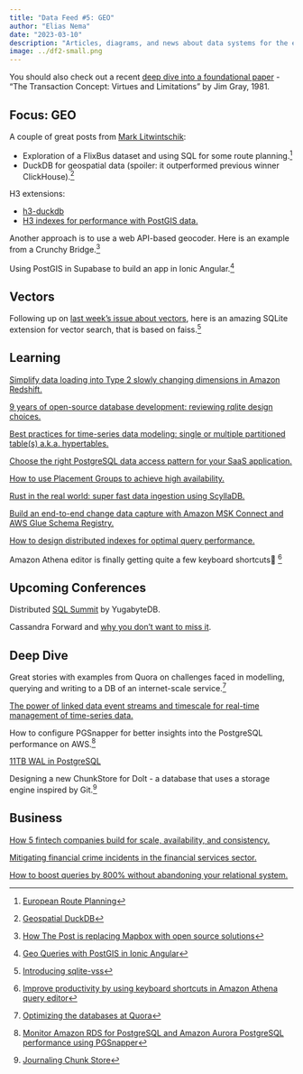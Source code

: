 ```yaml
---
title: "Data Feed #5: GEO"
author: "Elias Nema"
date: "2023-03-10"
description: "Articles, diagrams, and news about data systems for the engineers"
image: ../df2-small.png
---
```


You should also check out a recent [deep dive into a foundational paper](https://www.eliasnema.com/data-feed/paper-transactional-model/paper-transactional.html) - “The Transaction Concept: Virtues and Limitations” by Jim Gray, 1981.

## Focus: GEO

A couple of great posts from [Mark Litwintschik](https://tech.marksblogg.com/):

- Exploration of a FlixBus dataset and using SQL for some route planning.[^1]
- DuckDB for geospatial data (spoiler: it outperformed previous winner ClickHouse).[^2]

H3 extensions:

- [h3-duckdb](https://github.com/isaacbrodsky/h3-duckdb)
- [H3 indexes for performance with PostGIS data.](https://blog.rustprooflabs.com/2022/06/h3-indexes-on-postgis-data)

Another approach is to use a web API-based geocoder. Here is an example from a Crunchy Bridge.[^3]

Using PostGIS in Supabase to build an app in Ionic Angular.[^4]


## Vectors

Following up on [last week’s issue about vectors](https://www.eliasnema.com/data-feed/2023-03-03.html), here is an amazing SQLite extension for vector search, that is based on faiss.[^5]


## Learning

[Simplify data loading into Type 2 slowly changing dimensions in Amazon Redshift.](https://aws.amazon.com/blogs/big-data/simplify-data-loading-into-type-2-slowly-changing-dimensions-in-amazon-redshift/)

[9 years of open-source database development: reviewing rqlite design choices.](https://www.philipotoole.com/9-years-of-open-source-database-development-the-design-docs/)

[Best practices for time-series data modeling: single or multiple partitioned table(s) a.k.a. hypertables.](https://www.timescale.com/blog/best-practices-for-time-series-data-modeling-single-or-multiple-partitioned-table-s-a-k-a-hypertables/)

[Choose the right PostgreSQL data access pattern for your SaaS application.](https://aws.amazon.com/blogs/database/choose-the-right-postgresql-data-access-pattern-for-your-saas-application/)

[How to use Placement Groups to achieve high availability.](https://redpanda.com/blog/placement-groups-high-availability-cluster)

[Rust in the real world: super fast data ingestion using ScyllaDB.](https://www.scylladb.com/2023/03/08/rust-in-the-real-world-super-fast-data-ingestion-using-scylladb/)

[Build an end-to-end change data capture with Amazon MSK Connect and AWS Glue Schema Registry.](https://aws.amazon.com/blogs/big-data/build-an-end-to-end-change-data-capture-with-amazon-msk-connect-and-aws-glue-schema-registry/)

[How to design distributed indexes for optimal query performance.](https://www.yugabyte.com/blog/design-indexes-query-performance-distributed-database/)

Amazon Athena editor is finally getting quite a few keyboard shortcuts🙌 [^6]


## Upcoming Conferences

Distributed [SQL Summit](https://www.yugabyte.com/blog/distributed-sql-summit-asia-registration-is-now-open/) by YugabyteDB.

Cassandra Forward and [why you don’t want to miss it](https://www.datastax.com/blog/cassandraforward).

## Deep Dive

Great stories with examples from Quora on challenges faced in modelling, querying and writing to a DB of an internet-scale service.[^7]

[The power of linked data event streams and timescale for real-time management of time-series data.](https://www.timescale.com/blog/the-power-of-linked-data-event-streams-and-timescaledb-for-real-time-management-of-time-series-data/)

How to configure PGSnapper for better insights into the PostgreSQL performance on AWS.[^8]


[11TB WAL in PostgreSQL](https://engineering.adjust.com/post/11_tb_wal_in_postgresql/)

Designing a new ChunkStore for Dolt - a database that uses a storage engine inspired by Git.[^9]


## Business

[How 5 fintech companies build for scale, availability, and consistency.](https://www.cockroachlabs.com/blog/5-fintech-companies-refused-to-sacrifice-scale-availability-or-consistency/)

[Mitigating financial crime incidents in the financial services sector.](https://www.snowflake.com/blog/how-financial-services-mitigate-financial-crime-incidents/)

[How to boost queries by 800% without abandoning your relational system.](https://ravendb.net/articles/how-to-boost-queries-by-800-without-abandoning-your-relational-system)

[^1]: [European Route Planning](https://tech.marksblogg.com/route-planning-europe-postgresql-pgrouting.html)
[^2]: [Geospatial DuckDB](https://tech.marksblogg.com/duckdb-geospatial-gis.html)
[^3]: [How The Post is replacing Mapbox with open source solutions](https://www.kschaul.com/post/2023/02/16/how-the-post-is-replacing-mapbox-with-open-source-solutions/)
[^4]: [Geo Queries with PostGIS in Ionic Angular](https://supabase.com/blog/geo-queries-with-postgis-in-ionic-angular)
[^5]: [Introducing sqlite-vss](https://observablehq.com/@asg017/introducing-sqlite-vss)
[^6]: [Improve productivity by using keyboard shortcuts in Amazon Athena query editor](https://aws.amazon.com/blogs/big-data/improve-productivity-by-using-keyboard-shortcuts-in-amazon-athena-query-editor/)
[^7]: [Optimizing the databases at Quora](https://quoraengineering.quora.com/Optimizing-the-databases-at-Quora)
[^8]: [Monitor Amazon RDS for PostgreSQL and Amazon Aurora PostgreSQL performance using PGSnapper](https://aws.amazon.com/blogs/database/monitor-amazon-rds-for-postgresql-and-amazon-aurora-postgresql-performance-using-pgsnapper/)
[^9]: [Journaling Chunk Store](https://www.dolthub.com/blog/2023-03-08-dolt-chunk-journal/)